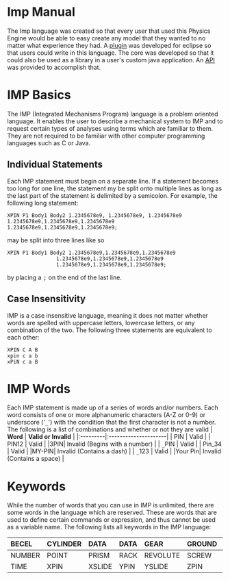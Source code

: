 # Imp Manual #
The Imp language was created so that every user that used this Physics Engine would be able to easy create any model that they wanted to no matter what experience they had.  A [plugin](jmanual_IMPPluginInstall.md) was developed for eclipse so that users could write in this language.   The core was developed so that it could also be used as a library in a user's custom java application.  An [API](jmanual_JavaAPI.md) was provided to accomplish that.

# IMP Basics #
The IMP (Integrated Mechanisms Program) language is a problem oriented language. It enables the user to describe a mechanical system to IMP and to request certain types of analyses using terms which are familiar to them. They are not required to be familiar with other computer programming languages such as C or Java.


## Individual Statements ##
Each IMP statement must begin on a separate line.  If a statement becomes too long for one line, the statement my be split onto multiple lines as long as the last part of the statement is delimited by a semicolon.  For example, the following long statement:
```
XPIN P1 Body1 Body2 1.2345678e9, 1.2345678e9, 1.2345678e9 1.2345678e9,1.2345678e9,1.2345678e9 1.2345678e9,1.2345678e9,1.2345678e9;
```
may be split into three lines like so
```
XPIN P1 Body1 Body2 1.2345678e9,1.2345678e9,1.2345678e9
                1.2345678e9,1.2345678e9,1.2345678e9
                1.2345678e9,1.2345678e9,1.2345678e9;
```
by placing a <tt>;</tt> on the end of the last line.

## Case Insensitivity ##
IMP is a case insensitive language, meaning it does not matter whether words are spelled with uppercase letters, lowercase letters, or any combination of the two.  The following three statements are equivalent to each other:

```
XPIN C A B
xpin c a b
xPiN c a B
```

# IMP Words #
Each IMP statement is made up of a series of words and/or numbers.  Each word consists of one or more alphanumeric characters (A-Z or 0-9) or underscore ('`_`') with the condition that the first character is not a number.  The following is a list of combinations and whether or not they are valid
| **Word** | **Valid or Invalid** |
|:---------|:---------------------|
| PIN | Valid |
| PIN12 | Valid |
|3PIN| Invalid (Begins with a number) |
| `_`PIN | Valid |
| Pin\_34 | Valid |
|MY-PIN| Invalid (Contains a dash) |
| `_`123 | Valid |
|Your Pin| Invalid (Contains a space) |

# Keywords #
While the number of words that you can use in IMP is unlimited, there are some words in the language which are reserved.  These are words that are used to define certain commands or expression, and thus cannot be used as a variable name.  The following lists all keywords in the IMP language:

|BECEL   | CYLINDER | DATA  | DATA | GEAR     | GROUND | IS | LINK |
|:-------|:---------|:------|:-----|:---------|:-------|:---|:-----|
| NUMBER | POINT    | PRISM | RACK | REVOLUTE | SCREW  | STRING | TICKS |
| TIME   | XPIN     | XSLIDE| YPIN | YSLIDE   | ZPIN   | ZSLIDE |